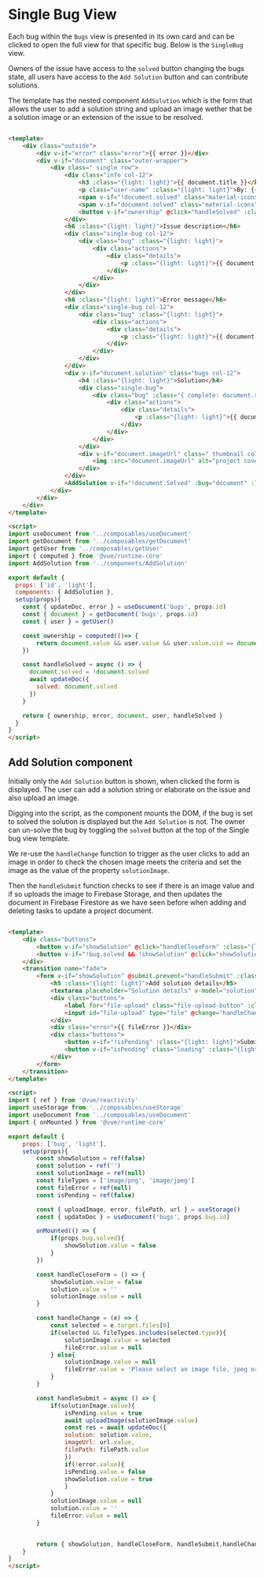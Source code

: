 # Single Bug View

Each bug within the `Bugs` view is presented in its own card and can be clicked to open the full view for that specific bug.  Below is the `SingleBug` view.

Owners of the issue have access to the `solved` button changing the bugs state, all users have access to the `Add Solution` button and can contribute solutions.

The template has the nested component `AddSolution` which is the form that allows the user to add a solution string and upload an image wether that be a solution image or an extension of the issue to be resolved.

```html

<template>
    <div class="outside">
        <div v-if="error" class="error">{{ error }}</div>
        <div v-if="document" class="outer-wrapper">
            <div class=" single row">
                <div class="info col-12">
                    <h3 :class="{light: light}">{{ document.title }}</h3>
                    <p class="user-name" :class="{light: light}">By: {{ document.userName }}</p>
                    <span v-if="!document.solved" class="material-icons not-solved">build_circle</span>
                    <span v-if="document.solved" class="material-icons">verified</span>
                    <button v-if="ownership" @click="handleSolved" :class="{light: light}">Solved</button>
                </div>
                <h6 :class="{light: light}">Issue description</h6>
                <div class="single-bug col-12">
                    <div class="bug" :class="{light: light}">
                        <div class="actions">
                            <div class="details">
                                <p :class="{light: light}">{{ document.description }}</p>
                            </div>
                        </div>
                    </div>
                </div>
                <h6 :class="{light: light}">Error message</h6>
                <div class="single-bug col-12">
                    <div class="bug" :class="{light: light}">
                        <div class="actions">
                            <div class="details">
                                <p :class="{light: light}">{{ document.errorMessage }}</p>
                            </div>
                        </div>
                    </div>
                </div>
                <div v-if="document.solution" class="bugs col-12">
                    <h4 :class="{light: light}">Solution</h4>
                    <div class="single-bug">
                        <div class="bug" :class="{ complete: document.solved, light: light}">
                            <div class="actions">
                                <div class="details">
                                    <p :class="{light: light}">{{ document.solution }}</p>
                                </div>
                            </div>
                        </div>
                    </div>
                    <div v-if="document.imageUrl" class=" thumbnail col-12 col-sm-4">
                        <img :src="document.imageUrl" alt="project cover image">
                    </div>
                </div>
                <AddSolution v-if="!document.Solved" :bug="document" :light="light" />
            </div>
        </div>
    </div>
</template>

<script>
import useDocument from '../composables/useDocument'
import getDocument from '../composables/getDocument'
import getUser from '../composables/getUser'
import { computed } from '@vue/runtime-core'
import AddSolution from '../components/AddSolution'

export default {
  props: ['id', 'light'],
  components: { AddSolution },
  setup(props){
    const { updateDoc, error } = useDocument('bugs', props.id)
    const { document } = getDocument('bugs', props.id)
    const { user } = getUser()

    const ownership = computed(()=> {
        return document.value && user.value && user.value.uid == document.value.userId
    })

    const handleSolved = async () => {
      document.solved = !document.solved
      await updateDoc({
        solved: document.solved
      })
    }

    return { ownership, error, document, user, handleSolved }
  }
}
</script>

```

## Add Solution component

Initially only the `Add Solution` button is shown, when clicked the form is displayed.  The user can add a solution string or elaborate on the issue and also upload an image.

Digging into the script, as the component mounts the DOM, if the bug is set to solved the solution is displayed but the `Add Solution` is not. The owner can un-solve the bug by toggling the `solved` button at the top of the Single bug view template.

We re-use the `handleChange` function to trigger as the user clicks to add an image in order to check the chosen image meets the criteria and set the image as the value of the property `solutionImage`.

Then the `handleSubmit` function checks to see if there is an image value and if so uploads the image to Firebase Storage, and then updates the document in Firebase Firestore as we have seen before when adding and deleting tasks to update a project document.


```html 

<template>
    <div class="buttons">
        <button v-if="showSolution" @click="handleCloseForm" :class="{light: light}">Cancel</button>
        <button v-if="!bug.solved && !showSolution" @click="showSolution = true" :class="{light: light}">Add Solution</button>
    </div>
    <transition name="fade">
        <form v-if="showSolution" @submit.prevent="handleSubmit" :class="{light: light}">
            <h5 :class="{light: light}">Add solution details</h5>
            <textarea placeholder="Solution details" v-model="solution" required :class="{light: light}"></textarea>
            <div class="buttons">
                <label for="file-upload" class="file-upload-button" :class="{light: light}">Upload solution image</label>
                <input id="file-upload" type="file" @change="handleChange">
            </div>
            <div class="error">{{ fileError }}</div>
            <div class="buttons">
                <button v-if="!isPending" :class="{light: light}">Submit solution</button>
                <button v-if="isPending" class="loading" :class="{light: light}">Uploading...</button>  
            </div>
        </form>
    </transition>
</template>

<script>
import { ref } from '@vue/reactivity'
import useStorage from '../composables/useStorage'
import useDocument from '../composables/useDocument'
import { onMounted } from '@vue/runtime-core'

export default {
    props: ['bug', 'light'],
    setup(props){
        const showSolution = ref(false)
        const solution = ref('')
        const solutionImage = ref(null)
        const fileTypes = ['image/png', 'image/jpeg']
        const fileError = ref(null)
        const isPending = ref(false)

        const { uploadImage, error, filePath, url } = useStorage()
        const { updateDoc } = useDocument('bugs', props.bug.id)

        onMounted(() => {
            if(props.bug.solved){
                showSolution.value = false
            }
        })

        const handleCloseForm = () => {
            showSolution.value = false
            solution.value = ''
            solutionImage.value = null
        }

        const handleChange = (e) => {
            const selected = e.target.files[0]
            if(selected && fileTypes.includes(selected.type)){
                solutionImage.value = selected
                fileError.value = null
            } else{
                solutionImage.value = null
                fileError.value = 'Please select an image file, jpeg or png'
            }
        }

        const handleSubmit = async () => {
            if(solutionImage.value){
                isPending.value = true
                await uploadImage(solutionImage.value)
                const res = await updateDoc({
                solution: solution.value,
                imageUrl: url.value,
                filePath: filePath.value
                })
                if(!error.value){
                isPending.value = false
                showSolution.value = true
                }
            } 
            solutionImage.value = null
            solution.value = ''
            fileError.value = null
        }


        return { showSolution, handleCloseForm, handleSubmit,handleChange, solution, fileError, isPending }
    }
}
</script>

```
